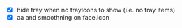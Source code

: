 - [x] hide tray when no trayIcons to show (i.e. no tray items)
- [x] aa and smoothning on face.icon
